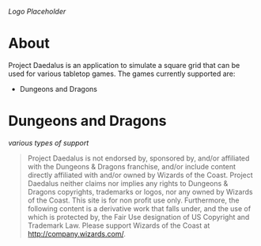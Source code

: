*Logo Placeholder*
# About
Project Daedalus is an application to simulate a square grid that can be used for various tabletop games. The games currently supported are:
* Dungeons and Dragons

# Dungeons and Dragons

*various types of support*

> Project Daedalus is not endorsed by, sponsored by, and/or affiliated with the Dungeons & Dragons franchise, and/or include content directly affiliated with and/or owned by Wizards of the Coast. Project Daedalus neither claims nor implies any rights to Dungeons & Dragons copyrights, trademarks or logos, nor any owned by Wizards of the Coast. This site is for non profit use only. Furthermore, the following content is a derivative work that falls under, and the use of which is protected by, the Fair Use designation of US Copyright and Trademark Law. Please support Wizards of the Coast at http://company.wizards.com/.
